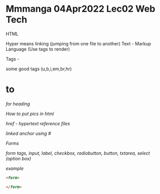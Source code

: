 # Mmmanga 04Apr2022 Lec02 Web Tech

HTML

Hyper means linking (jumping from one file to another)
Text - 
Markup Language (Use tags to render)

Tags - <open> </close>

some good tags (u,b,i,em,br,hr)

<h1> to <h6> for heading

How to put pics in html

href - hypertext reference files

linked anchor
using #

Forms

<tag attributes> </tag>

form tags, input, label, checkbox, radiobutton, button, txtarea, select (option box)

example
```html
<form>
    
</form>
```